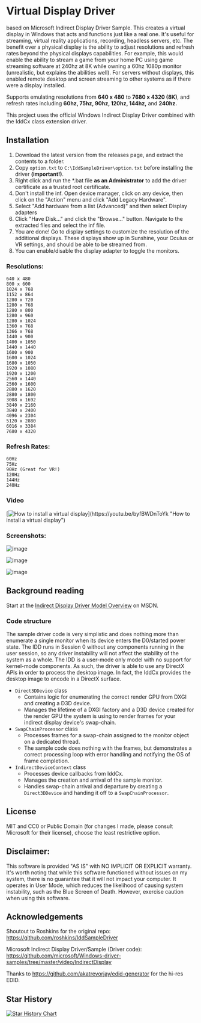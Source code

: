 # Virtual Display Driver
based on Microsoft Indirect Display Driver Sample. This creates a virtual display in Windows that acts and functions just like a real one. It's useful for streaming, virtual reality applications, recording, headless servers, etc. The benefit over a physical display is the ability to adjust resolutions and refresh rates beyond the physical displays capabilities. For example, this would enable the ability to stream a game from your home PC using game streaming software at 240hz at 8K while owning a 60hz 1080p monitor (unrealistic, but explains the abilities well). For servers without displays, this enabled remote desktop and screen streaming to other systems as if there were a display installed. 

Supports emulating resolutions from **640 x 480** to **7680 x 4320 (8K)**, and refresh rates including **60hz, 75hz, 90hz, 120hz, 144hz,** and **240hz.**

This project uses the official Windows Indirect Display Driver combined with the IddCx class extension driver.

## Installation

1. Download the latest version from the releases page, and extract the contents to a folder.
2. Copy `option.txt` to `C:\IddSampleDriver\option.txt` before installing the driver **(important!)**.
3. Right click and run the *.bat file **as an Administrator** to add the driver certificate as a trusted root certificate.
4. Don't install the inf. Open device manager, click on any device, then click on the "Action" menu and click "Add Legacy Hardware".
5. Select "Add hardware from a list (Advanced)" and then select Display adapters
6. Click "Have Disk..." and click the "Browse..." button. Navigate to the extracted files and select the inf file.
7. You are done! Go to display settings to customize the resolution of the additional displays. These displays show up in Sunshine, your Oculus or VR settings, and should be able to be streamed from.
8. You can enable/disable the display adapter to toggle the monitors.


### Resolutions:

    640 x 480
    800 x 600
    1024 x 768
    1152 x 864
    1280 x 720
    1280 x 768
    1280 x 800
    1280 x 960
    1280 x 1024
    1360 x 768
    1366 x 768
    1440 x 900
    1400 x 1050
    1440 x 1440
    1600 x 900
    1600 x 1024
    1680 x 1050
    1920 x 1080
    1920 x 1200
    2560 x 1440
    2560 x 1600
    2880 x 1620
    2880 x 1800
    3008 x 1692
    3840 x 2160
    3840 x 2400
    4096 x 2304
    5120 x 2880
    6016 x 3384
    7680 x 4320

### Refresh Rates:

    60Hz
    75Hz
    90Hz (Great for VR!)
    120Hz
    144Hz
    240Hz

### Video

[![How to install a virtual display]([[http://img.youtube.com/vi/YOUTUBE_VIDEO_ID_HERE/0.jpg](https://i3.ytimg.com/vi/byfBWDnToYk/maxresdefault.jpg)](https://i3.ytimg.com/vi/byfBWDnToYk/maxresdefault.jpg))](https://youtu.be/byfBWDnToYk "How to install a virtual display")

### Screenshots:

![image](https://github.com/itsmikethetech/Virtual-Display-Driver/assets/25166211/0f1dfed6-c9ac-4cb6-92cf-7d9ab2ac0c66)

![image](https://github.com/itsmikethetech/Virtual-Display-Driver/assets/25166211/5cb8ce08-890f-4bc1-a1a6-34f22e103699)

![image](https://github.com/itsmikethetech/Virtual-Display-Driver/assets/25166211/02af86f2-b896-4265-9174-b17c9a1aeab7)


## Background reading ##

Start at the [Indirect Display Driver Model Overview](https://msdn.microsoft.com/en-us/library/windows/hardware/mt761968(v=vs.85).aspx) on MSDN.

### Code structure ###

The sample driver code is very simplistic and does nothing more than enumerate a single monitor when its device enters the D0/started power state. The IDD runs in Session 0 without any components running in the user session, so any driver instability will not affect the stability of the system as a whole. The IDD is a user-mode only model with no support for kernel-mode components. As such, the driver is able to use any DirectX APIs in order to process the desktop image. In fact, the IddCx provides the desktop image to encode in a DirectX surface.

* `Direct3DDevice` class
    * Contains logic for enumerating the correct render GPU from DXGI and creating a D3D device.
    * Manages the lifetime of a DXGI factory and a D3D device created for the render GPU the system is using to render frames for your indirect display device's swap-chain.
* `SwapChainProcessor` class
    * Processes frames for a swap-chain assigned to the monitor object on a dedicated thread.
    * The sample code does nothing with the frames, but demonstrates a correct processing loop with error handling and notifying the OS of frame completion.
* `IndirectDeviceContext` class
    * Processes device callbacks from IddCx.
    * Manages the creation and arrival of the sample monitor.
    * Handles swap-chain arrival and departure by creating a `Direct3DDevice` and handing it off to a `SwapChainProcessor`.

## License

MIT and CC0 or Public Domain (for changes I made, please consult Microsoft for their license), choose the least restrictive option.

## Disclaimer:

This software is provided "AS IS" with NO IMPLICIT OR EXPLICIT warranty. It's worth noting that while this software functioned without issues on my system, there is no guarantee that it will not impact your computer. It operates in User Mode, which reduces the likelihood of causing system instability, such as the Blue Screen of Death. However, exercise caution when using this software.

## Acknowledgements

Shoutout to Roshkins for the original repo:
https://github.com/roshkins/IddSampleDriver

Microsoft Indirect Display Driver/Sample (Driver code): 
https://github.com/microsoft/Windows-driver-samples/tree/master/video/IndirectDisplay

Thanks to https://github.com/akatrevorjay/edid-generator for the hi-res EDID.

## Star History

[![Star History Chart](https://api.star-history.com/svg?repos=itsmikethetech/Virtual-Display-Driver&type=Date)](https://star-history.com/#itsmikethetech/Virtual-Display-Driver&Date)
